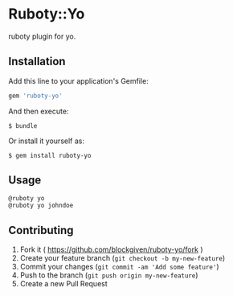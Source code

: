 # Ruboty::Yo

ruboty plugin for yo.

## Installation

Add this line to your application's Gemfile:

```ruby
gem 'ruboty-yo'
```

And then execute:

    $ bundle

Or install it yourself as:

    $ gem install ruboty-yo

## Usage

    @ruboty yo
    @ruboty yo johndoe

## Contributing

1. Fork it ( https://github.com/blockgiven/ruboty-yo/fork )
2. Create your feature branch (`git checkout -b my-new-feature`)
3. Commit your changes (`git commit -am 'Add some feature'`)
4. Push to the branch (`git push origin my-new-feature`)
5. Create a new Pull Request
